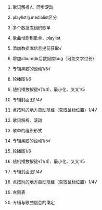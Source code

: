 
1. 歌词解析√、同步滚动

2. playlist与medialist区分

3. 多个数据库组织歌单

4. 歌曲增删到歌单、playlist

5. 添加数据库信息提前获取√

6. 增加albumdir后数据库bug（可能文字过长）



7. 专辑黑胶的滚动1/5√

8. 轮播图1/6

9. 随机播放按键√(1/4)、最小化、叉叉1/5

10. 专辑封面图1/4√

11. 点按别的地方自动隐藏（获取鼠标位置）1/4√

1. 歌词解析、滚动
2. 歌单的组织形式
3. 专辑黑胶的滚动1/5√
4. 轮播图1/6
5. 随机播放按键√(1/4)、最小化、叉叉1/5
6. 专辑封面图1/4√
7. 点按别的地方自动隐藏（获取鼠标位置）1/4√
8. 左侧表
9. 专辑与歌曲信息的绑定
